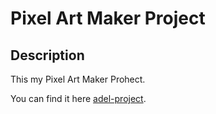 # Pixel Art Maker Project

## Description

This my Pixel Art Maker Prohect.

You can find it here [adel-project](https://github.com/CharifAdel/adel-projects.git). 


